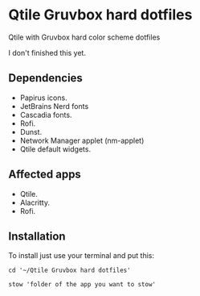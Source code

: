 # Qtile Gruvbox hard dotfiles

Qtile with Gruvbox hard color scheme dotfiles

I don't finished this yet.

## Dependencies

- Papirus icons.
- JetBrains Nerd fonts
- Cascadia fonts.
- Rofi.
- Dunst.
- Network Manager applet (nm-applet)
- Qtile default widgets.

## Affected apps

- Qtile.
- Alacritty.
- Rofi.

## Installation

To install just use your terminal and put this:

``` shell
cd '~/Qtile Gruvbox hard dotfiles'

stow 'folder of the app you want to stow'
```
